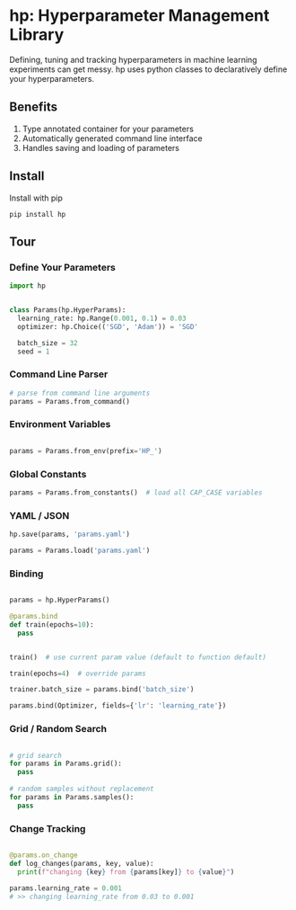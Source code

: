 # hp: Hyperparameter Management Library

Defining, tuning and tracking hyperparameters in machine learning experiments can get messy. hp uses python classes to declaratively define your hyperparameters. 

## Benefits

1. Type annotated container for your parameters
2. Automatically generated command line interface 
3. Handles saving and loading of parameters


## Install

Install with pip

```
pip install hp
```

## Tour

### Define Your Parameters

```python
import hp


class Params(hp.HyperParams):
  learning_rate: hp.Range(0.001, 0.1) = 0.03
  optimizer: hp.Choice(('SGD', 'Adam')) = 'SGD'

  batch_size = 32
  seed = 1
```

### Command Line Parser

```python
# parse from command line arguments
params = Params.from_command()
```

### Environment Variables

```python

params = Params.from_env(prefix='HP_')
```


### Global Constants

```python
params = Params.from_constants()  # load all CAP_CASE variables
```


### YAML / JSON 

```python
hp.save(params, 'params.yaml')

params = Params.load('params.yaml')
```


### Binding

```python

params = hp.HyperParams()

@params.bind
def train(epochs=10):
  pass


train()  # use current param value (default to function default)

train(epochs=4)  # override params
```


```python
trainer.batch_size = params.bind('batch_size')
```

```python
params.bind(Optimizer, fields={'lr': 'learning_rate'})
```

### Grid / Random Search

```python

# grid search
for params in Params.grid():
  pass
 
# random samples without replacement
for params in Params.samples():
  pass
```


### Change Tracking

```python

@params.on_change
def log_changes(params, key, value):
  print(f"changing {key} from {params[key]} to {value}")
  
params.learning_rate = 0.001
# >> changing learning_rate from 0.03 to 0.001
```

